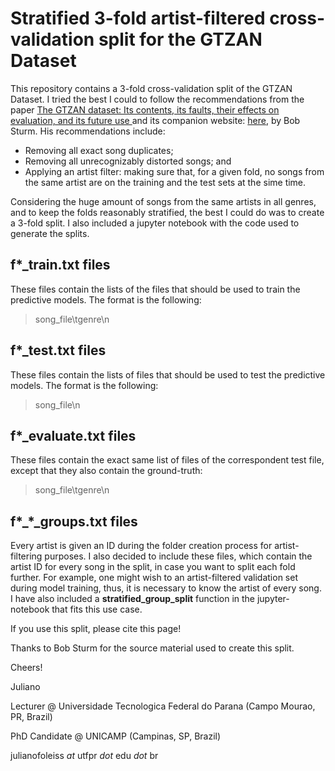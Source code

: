 # Stratified 3-fold artist-filtered cross-validation split for the GTZAN Dataset

This repository contains a 3-fold cross-validation split of the GTZAN Dataset. I tried the best I could to follow the recommendations from the paper [The GTZAN dataset: Its contents, its faults, their effects on evaluation, and its future use
](https://arxiv.org/abs/1306.1461) and its companion website: [here](http://www.eecs.qmul.ac.uk/~sturm/research/GTZANtable2/index.html), by Bob Sturm. His recommendations include:

* Removing all exact song duplicates;
* Removing all unrecognizably distorted songs; and
* Applying an artist filter: making sure that, for a given fold, no songs from the same artist are on the training and the test sets at the sime time.

Considering the huge amount of songs from the same artists in all genres, and to keep the folds reasonably stratified, the best I could do was to create a 3-fold split. I also included a jupyter notebook with the code used to generate the splits.

## f*_train.txt files

These files contain the lists of the files that should be used to train the predictive models. The format is the following:

> song_file\\tgenre\\n

## f*_test.txt files

These files contain the lists of files that should be used to test the predictive models. The format is the following:

> song_file\\n

## f*_evaluate.txt files

These files contain the exact same list of files of the correspondent test file, except that they also contain the ground-truth:

> song_file\\tgenre\\n

## f*_*_groups.txt files

Every artist is given an ID during the folder creation process for artist-filtering purposes. I also decided to include these files, which contain the artist ID for every song in the split, in case you want to split each fold further. For example, one might wish to an artist-filtered validation set during model training, thus, it is necessary to know the artist of every song. I have also included a **stratified_group_split** function in the jupyter-notebook that fits this use case.

If you use this split, please cite this page!

Thanks to Bob Sturm for the source material used to create this split.

Cheers!

Juliano

Lecturer @ Universidade Tecnologica Federal do Parana (Campo Mourao, PR, Brazil) 

PhD Candidate @ UNICAMP (Campinas, SP, Brazil)

julianofoleiss *at* utfpr *dot* edu *dot* br


